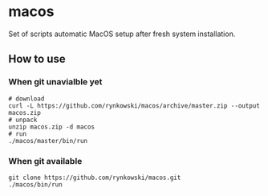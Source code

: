 # macos

Set of scripts automatic MacOS setup after fresh system installation.

## How to use

### When git unavialble yet
```shell
# download
curl -L https://github.com/rynkowski/macos/archive/master.zip --output macos.zip
# unpack
unzip macos.zip -d macos
# run
./macos/master/bin/run
```

### When git available
```shell
git clone https://github.com/rynkowski/macos.git
./macos/bin/run
```
